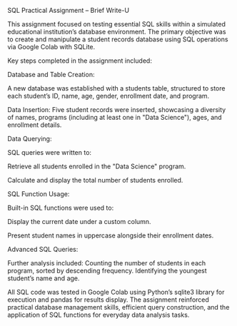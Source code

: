 SQL Practical Assignment – Brief Write-U


This assignment focused on testing essential SQL skills within a simulated educational institution’s database environment. The primary objective was to create and manipulate a student records database using SQL operations via Google Colab with SQLite.

Key steps completed in the assignment included:

Database and Table Creation:

A new database was established with a students table, structured to store each student’s ID, name, age, gender, enrollment date, and program.


Data Insertion:
Five student records were inserted, showcasing a diversity of names, programs (including at least one in "Data Science"), ages, and enrollment details.


Data Querying:

SQL queries were written to:

Retrieve all students enrolled in the "Data Science" program.

Calculate and display the total number of students enrolled.


SQL Function Usage:

Built-in SQL functions were used to:

Display the current date under a custom column.

Present student names in uppercase alongside their enrollment dates.


Advanced SQL Queries:


Further analysis included:
Counting the number of students in each program, sorted by descending frequency.
Identifying the youngest student’s name and age.

All SQL code was tested in Google Colab using Python’s sqlite3 library for execution and pandas for results display. The assignment reinforced practical database management skills, efficient query construction, and the application of SQL functions for everyday data analysis tasks.

